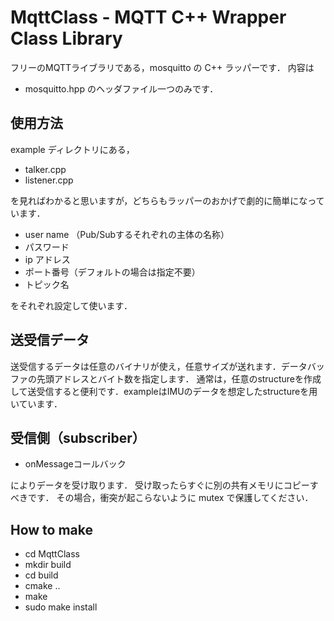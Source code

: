 # MqttClass - MQTT C++ Wrapper Class Library

フリーのMQTTライブラリである，mosquitto の C++ ラッパーです．
内容は
- mosquitto.hpp
のヘッダファイル一つのみです．



## 使用方法

example ディレクトリにある，
- talker.cpp
- listener.cpp


を見ればわかると思いますが，どちらもラッパーのおかげで劇的に簡単になっています．

- user name （Pub/Subするそれぞれの主体の名称）
- パスワード
- ip アドレス
- ポート番号（デフォルトの場合は指定不要）
- トピック名


をそれぞれ設定して使います．


## 送受信データ

送受信するデータは任意のバイナリが使え，任意サイズが送れます．データバッファの先頭アドレスとバイト数を指定します．
通常は，任意のstructureを作成して送受信すると便利です．exampleはIMUのデータを想定したstructureを用いています．



## 受信側（subscriber）

- onMessageコールバック


によりデータを受け取ります．
受け取ったらすぐに別の共有メモリにコピーすべきです．
その場合，衝突が起こらないように mutex で保護してください．



## How to make
- cd MqttClass
- mkdir build
- cd build
- cmake ..
- make
- sudo make install
